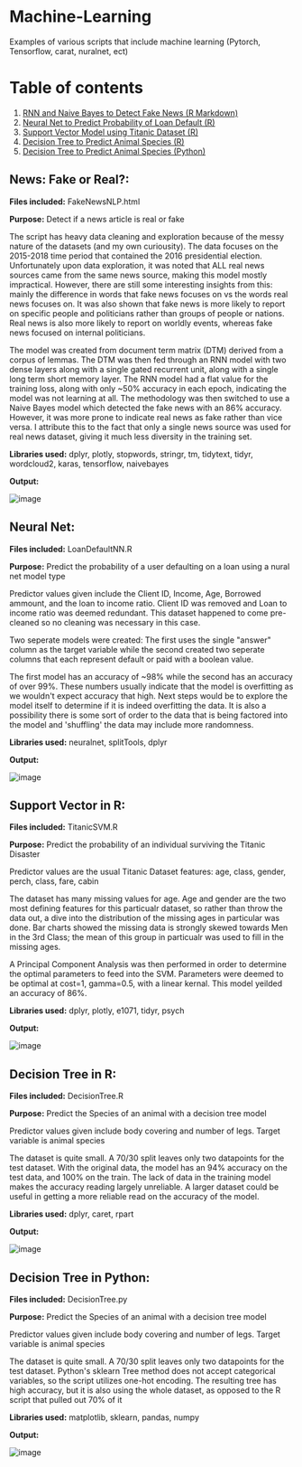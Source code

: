 # Machine-Learning
Examples of various scripts that include machine learning (Pytorch, Tensorflow, carat, nuralnet, ect)


# Table of contents
1. [RNN and Naive Bayes to Detect Fake News (R Markdown)](#newsRNN)
1. [Neural Net to Predict Probability of Loan Default (R)](#loanNNR)
3. [Support Vector Model using Titanic Dataset (R)](#svmR)
4. [Decision Tree to Predict Animal Species (R)](#decTreeR)
5. [Decision Tree to Predict Animal Species (Python)](#decTreePy)

## **News: Fake or Real?:**<a name="newsRNN"></a>

**Files included:** FakeNewsNLP.html

**Purpose:** Detect if a news article is real or fake

The script has heavy data cleaning and exploration because of the messy nature of the datasets (and my own curiousity). The data focuses on the 2015-2018 time period that contained the 2016 presidential election. Unfortunately upon data exploration, it was noted that ALL real news sources came from the same news source, making this model mostly impractical. However, there are still some interesting insights from this: mainly the difference in words that fake news focuses on vs the words real news focuses on. It was also shown that fake news is more likely to report on specific people and politicians rather than groups of people or nations. Real news is also more likely to report on worldly events, whereas fake news focused on internal politicians. 

The model was created from document term matrix (DTM) derived from a corpus of lemmas. The DTM was then fed through an RNN model with two dense layers along with a single gated recurrent unit, along with a single long term short memory layer. The RNN model had a flat value for the training loss, along with only ~50% accuracy in each epoch, indicating the model was not learning at all. The methodology was then switched to use a Naive Bayes model which detected the fake news with an 86% accuracy. However, it was more prone to indicate real news as fake rather than vice versa. I attribute this to the fact that only a single news source was used for real news dataset, giving it much less diversity in the training set. 


**Libraries used:** dplyr, plotly, stopwords, stringr, tm, tidytext, tidyr, wordcloud2, karas, tensorflow, naivebayes

**Output:** 

![image](https://github.com/PlaidDragon/Machine-Learning/assets/135033377/f5e90c2d-9de7-4d7b-9377-bb2a53b1f1e6)





## **Neural Net:**<a name="loanNNR"></a>

**Files included:** LoanDefaultNN.R

**Purpose:** Predict the probability of a user defaulting on a loan using a nural net model type

Predictor values given include the Client ID, Income, Age, Borrowed ammount, and the loan to income ratio. Client ID was removed and Loan to income ratio was deemed redundant. This dataset happened to come pre-cleaned so no cleaning was necessary in this case.

Two seperate models were created: The first uses the single "answer" column as the target variable while the second created two seperate columns that each represent default or paid with a boolean value. 

The first model has an accuracy of ~98% while the second has an accuracy of over 99%. These numbers usually indicate that the model is overfitting as we wouldn't expect accuracy that high. Next steps would be to explore the model itself to determine if it is indeed overfitting the data. It is also a possibility there is some sort of order to the data that is being factored into the model and 'shuffling' the data may include more randomness.


**Libraries used:** neuralnet, splitTools, dplyr

**Output:** 

![image](https://github.com/PlaidDragon/Machine-Learning/assets/135033377/1b920e68-3d06-4e74-984f-b7cd82520c97)



## **Support Vector in R:**<a name="svmR"></a>

**Files included:** TitanicSVM.R

**Purpose:** Predict the probability of an individual surviving the Titanic Disaster

Predictor values are the usual Titanic Dataset features: age, class, gender, perch, class, fare, cabin

The dataset has many missing values for age. Age and gender are the two most defining features for this particualr dataset, so rather than throw the data out, a dive into the distribution of the missing ages in particular was done. Bar charts showed the missing data is strongly skewed towards Men in the 3rd Class; the mean of this group in particualr was used to fill in the missing ages. 

A Principal Component Analysis was then performed in order to determine the optimal parameters to feed into the SVM. Parameters were deemed to be optimal at cost=1, gamma=0.5, with a linear kernal. This model yeilded an accuracy of 86%.


**Libraries used:** dplyr, plotly, e1071, tidyr, psych

**Output:** 

![image](https://github.com/PlaidDragon/Machine-Learning/assets/135033377/8ae872ba-c0f9-4511-8795-53f16ab556e6)




## **Decision Tree in R:**<a name="decTreeR"></a>

**Files included:** DecisionTree.R

**Purpose:** Predict the Species of an animal with a decision tree model

Predictor values given include body covering and number of legs. Target variable is animal species

The dataset is quite small. A 70/30 split leaves only two datapoints for the test dataset. With the original data, the model has an 94% accuracy on the test data, and 100% on the train. The lack of data in the training model makes the accuracy reading largely unreliable. A larger dataset could be useful in getting a more reliable read on the accuracy of the model. 


**Libraries used:** dplyr, caret, rpart

**Output:** 

![image](https://github.com/PlaidDragon/Machine-Learning/assets/135033377/efa36314-6eb3-46f3-ac33-f7a9be9600c1)



## **Decision Tree in Python:**<a name="decTreePy"></a>

**Files included:** DecisionTree.py

**Purpose:** Predict the Species of an animal with a decision tree model

Predictor values given include body covering and number of legs. Target variable is animal species

The dataset is quite small. A 70/30 split leaves only two datapoints for the test dataset. Python's sklearn Tree method does not accept categorical variables, so the script utilizes one-hot encoding. The resulting tree has high accuracy, but it is also using the whole dataset, as opposed to the R script that pulled out 70% of it


**Libraries used:** matplotlib, sklearn, pandas, numpy

**Output:** 

![image](https://github.com/PlaidDragon/Machine-Learning/assets/135033377/524e7f18-e354-4cf9-a920-db75cbcc9c65)

